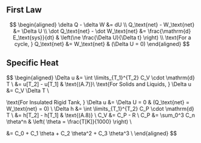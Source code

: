 ## First Law

$$
\begin{aligned}
\delta Q - \delta W &= dU \\
Q_\text{net} - W_\text{net} &= \Delta U \\
\dot Q_\text{net} - \dot W_\text{net} &= \frac{\mathrm{d} E_\text{sys}}{dt} 
& \left(\ne \frac{\Delta U}{\Delta t} \right) \\
\text{For a cycle, } Q_\text{net} &= W_\text{net} & (\Delta U = 0)
\end{aligned}
$$

## Specific Heat

$$
\begin{aligned}
\Delta u &= \int \limits_{T_1}^{T_2} C_V \cdot \mathrm{d} T \\
&= u[T_2] - u[T_1] & \text{(A.7)}\\
\text{For Solids and Liquids, } \Delta u &= C_V \Delta T \\
 
\text{For Insulated Rigid Tank, } \Delta u &= \Delta U = 0 & (Q_\text{net} = W_\text{net}  = 0) \\
\Delta h &= \int \limits_{T_1}^{T_2} C_P \cdot \mathrm{d} T \\
&= h[T_2] - h[T_1] & \text{(A.8)} \\
C_V &= C_P - R \\
C_P
&= \sum_0^3 C_n \theta^n 
& \left( \theta = \frac{T[K]}{1000} \right) \\
 
&= C_0 + C_1 \theta + C_2 \theta^2 + C_3 \theta^3 \\
\end{aligned}
$$

